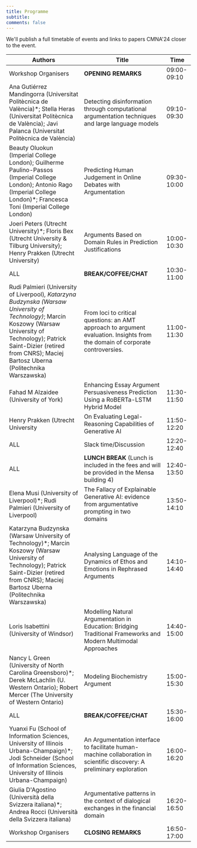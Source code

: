 ```yaml
---
title: Programme 
subtitle: 
comments: false
---
```


We'll publish a full timetable of events and links to papers CMNA'24 closer to the event.

<!--
* Register to attend for free on the day via [Eventbrite](https://www.eventbrite.com/e/cmna-xxi-the-21st-workshop-on-computational-models-of-natural-argument-tickets-160894310213).
* CMNA 21 will use Zoom for meeting participants. We'll distribute links to registered delegates prior to the meeting.
* [CMNA 2023 Proceedings CEUR-3614](http://ceur-ws.org/Vol-3614/) are now available published through CEUR Workshop Proceedings.
-->


<!--
* Note that all times are in British Summer Time (GMT +1). You can use [this link](https://www.timeanddate.com/worldclock/fixedtime.html?msg=CMNA+2021&iso=20210902T15&p1=136&ah=2&am=30) to double check the time in your own timezone for the sessions.
* The closing seminar is part of the Ethics of Argumentation seminar series. We'll post a link to join that event to the eventbrite registered participants information in due time.
-->



<!-- Tuesday 17th September 2024 -->

|  Authors | Title  | Time  |
|----------|---|---|
| Workshop Organisers | **OPENING REMARKS** | 09:00-09:10 |
Ana Gutiérrez Mandingorra (Universitat Politècnica de València)*; Stella Heras (Universitat Politècnica de València); Javi Palanca (Universitat Politècnica de València)| Detecting disinformation through computational argumentation techniques and large language models | 09:10-09:30 |
| Beauty Oluokun (Imperial College London); Guilherme Paulino-Passos (Imperial College London); Antonio Rago (Imperial College London)*; Francesca Toni (Imperial College London) | Predicting Human Judgement in Online Debates with Argumentation |09:30-10:00 |
| Joeri Peters (Utrecht University)*; Floris Bex (Utrecht University & Tilburg University); Henry Prakken (Utrecht University) | Arguments Based on Domain Rules in Prediction Justifications | 10:00-10:30 |
| ALL | **BREAK/COFFEE/CHAT** | 10:30-11:00 |
| Rudi Palmieri (University of Liverpool)*, Katarzyna Budzynska (Warsaw University of Technology)*; Marcin Koszowy (Warsaw University of Technology); Patrick Saint-Dizier (retired from CNRS); Maciej Bartosz Uberna (Politechnika Warszawska) | From loci to critical questions: an AMT approach to argument evaluation. Insights from the domain of corporate controversies. | 11:00-11:30 |
| Fahad M Alzaidee (University of York) | Enhancing Essay Argument Persuasiveness Prediction Using a RoBERTa-LSTM Hybrid Model | 11:30-11:50 |
| Henry Prakken (Utrecht University | On Evaluating Legal-Reasoning Capabilities of Generative AI | 11:50-12:20 |
| ALL | Slack time/Discussion | 12:20-12:40 |
| ALL | **LUNCH BREAK** (Lunch is included in the fees and will be provided in the Mensa building 4) | 12:40-13:50 |
| Elena Musi (University of Liverpool)*; Rudi Palmieri (University of Liverpool) | The Fallacy of Explainable Generative AI: evidence from argumentative prompting in two domains  | 13:50-14:10 |
| Katarzyna Budzynska (Warsaw University of Technology)*; Marcin Koszowy (Warsaw University of Technology);  Patrick Saint-Dizier (retired from CNRS); Maciej Bartosz Uberna (Politechnika Warszawska) | Analysing Language of the Dynamics of Ethos and Emotions in Rephrased Arguments | 14:10-14:40 |
| Loris Isabettini (University of Windsor) | Modelling Natural Argumentation in Education: Bridging Traditional Frameworks and Modern Multimodal Approaches | 14:40- 15:00 |
| Nancy L Green (University of North Carolina Greensboro)*; Derek McLachlin (U. Western Ontario); Robert Mercer (The University of Western Ontario) | Modeling Biochemistry Argument | 15:00-15:30 |
| ALL | **BREAK/COFFEE/CHAT** | 15:30-16:00 |
| Yuanxi Fu (School of Information Sciences, University of Illinois Urbana-Champaign)*; Jodi Schneider (School of Information Sciences, University of Illinois Urbana-Champaign) | An Argumentation interface to facilitate human-machine collaboration in scientific discovery: A preliminary exploration | 16:00-16:20 |
| Giulia D'Agostino (Università della Svizzera italiana)*; Andrea Rocci (Università della Svizzera italiana) | Argumentative patterns in the context of dialogical exchanges in the financial domain | 16:20-16:50 |
| Workshop Organisers | **CLOSING REMARKS** | 16:50-17:00 |


<!--
# Session #1 (Thursday September 2nd, 15:00-17:30 BST)

|  Authors | Title  | Time  |
|----------|---|---|
| Workshop Organisers | **INTRODUCTORY REMARKS** | 15:00-15:10 GMT |
| Nancy Green | [RST and Practical Reasoning](/cmna23/assets/papers/paper1.pdf) | 15:10-15:40  | 
| Giulia D'agostino | [Let's explain what we argue for. The argumentative function of explanations in Earnings Conference Calls](/cmna23/assets/papers/paper2.pdf) | 15:40-16:00 |
| Loris Isabettini | [The Interplay of Kisceral Argumentation, AudioSonic Resonance, Secular Mysticism, and Natural Argumentation in Computational Models](/cmna23/assets/papers/abstract1.pdf) | 16:00-16:15 |
| ALL | **BREAK/COFFEE/CHAT** | 16:15-16:30 | 
| Trevor Bench-Capon | [The Role of Intermediate Factors in Explaining Precedential Constraint](/cmna23/assets/papers/paper3.pdf) | 16:30-17:00 |
| Daniel Konstantynowicz, Francis Wojciechowski and Procheta Sen | [Finding Important Arguments from a Legal Case](/cmna23/assets/papers/paper4.pdf) | 17:00-17:20 |
| Nancy Green | [Deontological Argumentation Schemes](/cmna23/assets/papers/paper5.pdf) | 17:20-17:40 |
| ALL | **BREAK/COFFEE/CHAT** | 17:40-17:45 | 
| Simon Wells & Mark Snaith | [On The Role of Dialogue Models in the Age of Large Language Models](/cmna23/assets/papers/abstract2.pdf) | 17:45-18:00 |
| PLENARY | **"LLMs, ML, & AI in Argumentation "** | 18:00-18:25 |
| Workshop Organisers | **CLOSING REMARKS** | 18:50-17:00 |
-->

<!--Long & short papers have been published as archival proceedings on the [CEUR Workshop Proceedings website](http://ceur-ws.org/) in [volume #3205](http://ceur-ws.org/Vol-3205/).
-->
<!--
# Invited Speaker (13:45-14:30 CET)

**Title:** The Dynamics of Knowledge: Argumentation and Belief Revision

**Speaker:** Guillermo R. Simari, Universidad Nacional del Sur

**Abstract:** The exploration of the relationships between belief revision and computational argumentation has led to significant contributions for both areas; several techniques employed in belief revision are being studied to formalize the dynamics of argumentation frameworks and the capabilities of the argumentation-based defeasible reasoning are being used to define belief change operators. By briefly considering the fundamental ideas of both areas it is possible to examine some of the mutually beneficial cross-application in different proposals that model reasoning mechanisms that combine contributions from the two domains.
-->


<!--
# Session #2 (Friday September 3rd 15:00-17:30 BST)


|  Authors | Title  | Time  |
|----------|---|---|
| | **Introductory Remarks** | 15:00-15:15 |
| Elena Musi, Rudi Palmieri, Chiara Mercuri, Alessandro Giudici, Neil Maiden, Charlotte Hardman and Rita Borgo  | [What makes you fupy (‘food’ + ‘happy’)? Leveraging strategic maneuvering to build food coaching apps](http://ceur-ws.org/Vol-2937/paper4.pdf) | 15:15-15:45 | 
| Lars Malmqvist, Tommy Yuan and Peter Nightingale.  | [Improving Misinformation Detection in Tweets with Abstract Argumentation](http://ceur-ws.org/Vol-2937/paper5.pdf) | 15:45-16:15 | 
| | **BREAK/COFFEE/CHAT** | 16:15-16:30 |
| Jack Mumford, Katie Atkinson and Trevor Bench-Capon | [Machine Learning and Legal Argument](http://ceur-ws.org/Vol-2937/paper6.pdf) | 16:30-17:00 |
| Nancy Green and Joshua Crotts | [A First Experiment Using ILP for Argument Mining](http://ceur-ws.org/Vol-2937/paper7.pdf) | 17:00-17:30 |
| | **Closing Remarks** | 17:30-17:35 |
| | **INFORMAL CHAT** | 17:35-18:00 |

# Closing Seminar (18:00-19:00 BST)

This year we've coordinated with the [interdisciplinary monthly online speaker series on the ethics of argumentation](https://argumentethics2021.wixsite.com/argumentationethics) for the closing seminar. We'll share the link to that seminar to all CMNA delegates and invite them to join that event immediately after the close of CMNA'21.

**Title:** Sources of Opinion: The Community of Knowledge and How to Take Advantage of Outsourcing

**Speaker:** [Steven A. Sloman](https://vivo.brown.edu/display/ssloman), [Brown University](https://www.brown.edu/)

**Abstract:** People have some crazy opinions. Generally, these are the opinions that we disagree with. The standard view in both academia and the wider culture is that people have such opinions due to knowledge deficits; they are lacking information. On this view, providing information and critical reasoning skills is the best way to get opinions to converge, because they’ll converge to the truth. There is already strong reason to doubt this deficit model. I provide more in the form of evidence that knowledge is unrelated to attitudes about issues. In contrast, a person’s ideology influences both their attitudes and their sense of understanding. A competitor to the deficit model, the cultural cognition view, explains the effect of ideology on attitudes, but does not address the sense of understanding. I follow the cultural cognition view in proposing that people outsource much of their reasoning to their communities; I add that it is the resulting sense of understanding that mediates their attitudes. This community of knowledge suggests that people outsource most of their reasoning. I show how this fact can be deployed to bring evidence to bear on policy.

-->
